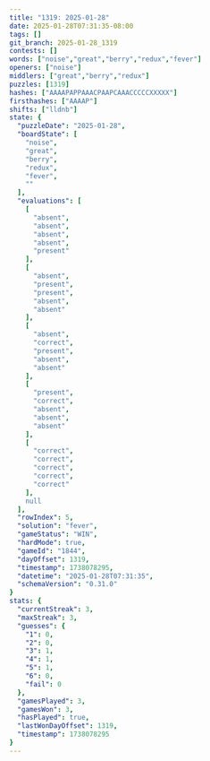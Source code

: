```yaml
---
title: "1319: 2025-01-28"
date: 2025-01-28T07:31:35-08:00
tags: []
git_branch: 2025-01-28_1319
contests: []
words: ["noise","great","berry","redux","fever"]
openers: ["noise"]
middlers: ["great","berry","redux"]
puzzles: [1319]
hashes: ["AAAAPAPPAAACPAAPCAAACCCCCXXXXX"]
firsthashes: ["AAAAP"]
shifts: ["lldnb"]
state: {
  "puzzleDate": "2025-01-28",
  "boardState": [
    "noise",
    "great",
    "berry",
    "redux",
    "fever",
    ""
  ],
  "evaluations": [
    [
      "absent",
      "absent",
      "absent",
      "absent",
      "present"
    ],
    [
      "absent",
      "present",
      "present",
      "absent",
      "absent"
    ],
    [
      "absent",
      "correct",
      "present",
      "absent",
      "absent"
    ],
    [
      "present",
      "correct",
      "absent",
      "absent",
      "absent"
    ],
    [
      "correct",
      "correct",
      "correct",
      "correct",
      "correct"
    ],
    null
  ],
  "rowIndex": 5,
  "solution": "fever",
  "gameStatus": "WIN",
  "hardMode": true,
  "gameId": "1844",
  "dayOffset": 1319,
  "timestamp": 1738078295,
  "datetime": "2025-01-28T07:31:35",
  "schemaVersion": "0.31.0"
}
stats: {
  "currentStreak": 3,
  "maxStreak": 3,
  "guesses": {
    "1": 0,
    "2": 0,
    "3": 1,
    "4": 1,
    "5": 1,
    "6": 0,
    "fail": 0
  },
  "gamesPlayed": 3,
  "gamesWon": 3,
  "hasPlayed": true,
  "lastWonDayOffset": 1319,
  "timestamp": 1738078295
}
---
```

<!-- more -->
